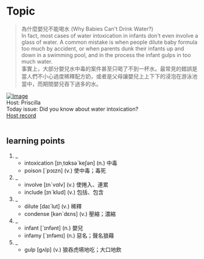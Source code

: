 # Topic

> 為什麼嬰兒不能喝水 (Why Babies Can't Drink Water?) <br>
> In fact, most cases of water intoxication in infants don't even involve a glass of water. A common mistake is when people dilute baby formula too much by accident, or when parents dunk their infants up and down in a swimming pool, and in the process the infant gulps in too much water.  <br>
> 事實上，大部分嬰兒水中毒的案件甚至只喝了不到一杯水。最常見的錯誤是當人們不小心過度稀釋配方奶，或者是父母讓嬰兒上上下下的浸泡在游泳池當中，而期間嬰兒吞下過多的水。 <br>

[![Image](https://cdn.voicetube.com/assets/thumbnails/4DQv80biYbs.jpg)](https://www.youtube.com/embed/4DQv80biYbs?rel=0&showinfo=0&cc_load_policy=0&controls=1&autoplay=1&iv_load_policy=3&playsinline=1&wmode=transparent&start=144&end=165&enablejsapi=1&origin=https://tw.voicetube.com&widgetid=1)<br>
Host: Priscilla
<br>Today issue: Did you know about water intoxication?
<br>
[Host record](https://cdn.voicetube.com/tmp/everyday_records/priscilla.huang/2459.mp3)
<br><br>
## learning points
1. _
	* intoxication [ɪn͵tɑksəˋkeʃən] (n.) 中毒
	* poison [ˋpɔɪzn] (v.) 使中毒；毒死
2. _
	* involve [ɪnˋvɑlv] (v.) 使捲入、連累
	* include [ɪnˋklud] (v.) 包括、包含
3. _
	* dilute [daɪˋlut] (v.) 稀釋
	* condense [kənˋdɛns] (v.) 壓縮；濃縮
4. _
	* infant [ˋɪnfənt] (n.) 嬰兒
	* infamy [ˋɪnfəmɪ] (n.) 惡名；聲名狼藉
5. _
	* gulp [gʌlp] (v.) 狼吞虎嚥地吃；大口地飲
